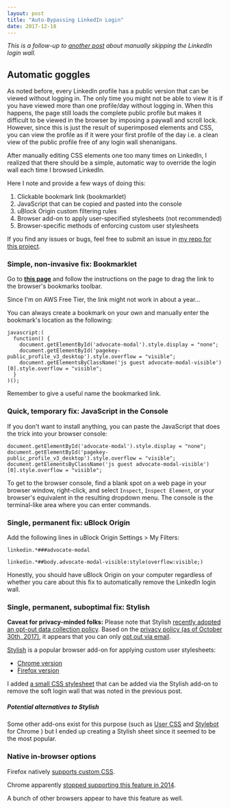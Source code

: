 ```yaml
---
layout: post
title: "Auto-Bypassing LinkedIn Login"
date: 2017-12-18
---
```


*This is a follow-up to
[another post](https://geordgez.github.io/jots/2017/11/20/linkedin-login-wall)
about manually skipping the LinkedIn login wall.*

## Automatic goggles
As noted before, every LinkedIn profile has a public version that can be viewed
without logging in. The only time you might not be able to view it is if you
have viewed more than one profile/day without logging in. When this happens, the
page still loads the complete public profile but makes it difficult to be
viewed in the browser by imposing a paywall and scroll lock. However, since
this is just the result of superimposed elements and CSS, you can view the
profile as if it were your first profile of the day i.e. a clean view of the
public profile free of any login wall shenanigans.

After manually editing CSS elements one too many times on LinkedIn, I realized
that there should be a simple, automatic way to override the login wall each
time I browsed LinkedIn.

Here I note and provide a few ways of doing this:
1. Clickable bookmark link (bookmarklet)
2. JavaScript that can be copied and pasted into the console
3. uBlock Origin custom filtering rules
4. Browser add-on to apply user-specified stylesheets (not recommended)
5. Browser-specific methods of enforcing custom user stylesheets

If you find any issues or bugs, feel free to submit an issue in
[my repo for this project](https://github.com/geordgez/linkedin-login-wall-css).

### Simple, non-invasive fix: Bookmarklet
Go to 
[**this page**](http://gdgz-skip-linkedin-login-wall.s3-website-us-east-1.amazonaws.com/)
and follow the instructions on the page to drag the link to the browser's 
bookmarks toolbar.

Since I'm on AWS Free Tier, the link might not work in about a year...

You can always create a bookmark on your own and manually enter the bookmark's
location as the following:

```
javascript:(
  function() {
    document.getElementById('advocate-modal').style.display = "none";
    document.getElementById('pagekey-public_profile_v3_desktop').style.overflow = "visible";
    document.getElementsByClassName('js guest advocate-modal-visible')[0].style.overflow = "visible";
  }
)();
```

Remember to give a useful name the bookmarked link.

### Quick, temporary fix: JavaScript in the Console
If you don't want to install anything, you can paste the JavaScript that does
the trick into your browser console:

```
document.getElementById('advocate-modal').style.display = "none";
document.getElementById('pagekey-public_profile_v3_desktop').style.overflow = "visible";
document.getElementsByClassName('js guest advocate-modal-visible')[0].style.overflow = "visible";
```

To get to the browser console, find a blank spot on a web page in your
browser window, right-click, and select `Inspect`, `Inspect Element`, or
your browser's equivalent in the resulting dropdown menu. The console is the
terminal-like area where you can enter commands.

### Single, permanent fix: uBlock Origin
Add the following lines in uBlock Origin Settings > My Filters:

```
linkedin.*###advocate-modal

linkedin.*##body.advocate-modal-visible:style(overflow:visible;)
```

Honestly, you should have uBlock Origin on your computer regardless of whether
you care about this fix to automatically remove the LinkedIn login wall.

### Single, permanent, suboptimal fix: Stylish
**Caveat for privacy-minded folks:** Please note that Stylish
[recently adopted an opt-out data collection policy](https://forum.userstyles.org/discussion/53233/announcement-to-the-community).
Based on the
[privacy policy (as of October 30th, 2017)](https://userstyles.org/login/policy),
it appears that you can only [opt out via email](mailto:contact@userstyles.org).

[Stylish](https://userstyles.org/) is a popular browser add-on
for applying custom user stylesheets:
- [Chrome version](https://chrome.google.com/webstore/detail/stylish-custom-themes-for/fjnbnpbmkenffdnngjfgmeleoegfcffe?hl=en)
- [Firefox version](https://addons.mozilla.org/en-US/firefox/addon/stylish/)

I added
[a small CSS stylesheet](https://userstyles.org/styles/153015/remove-linkedin-login-wall)
that can be added via the Stylish add-on to remove the soft login wall that
was noted in the previous post.

##### Potential alternatives to Stylish
Some other add-ons exist for this purpose (such as
[User CSS](https://chrome.google.com/webstore/detail/user-css/okpjlejfhacmgjkmknjhadmkdbcldfcb?hl=en) and
[Stylebot](https://chrome.google.com/webstore/detail/stylebot/oiaejidbmkiecgbjeifoejpgmdaleoha?hl=en)
for Chrome
)
but I ended up creating a Stylish sheet since it seemed to be the most popular.

### Native in-browser options
Firefox natively [supports custom CSS](https://superuser.com/questions/318912/how-to-override-the-css-of-a-site-in-firefox-with-usercontent-css).

Chrome apparently
[stopped supporting this feature in 2014](https://www.itsupportguides.com/knowledge-base/computer-accessibility/how-to-use-a-custom-style-sheet-css-with-google-chrome/).

A bunch of other browsers appear to have this feature as well.
